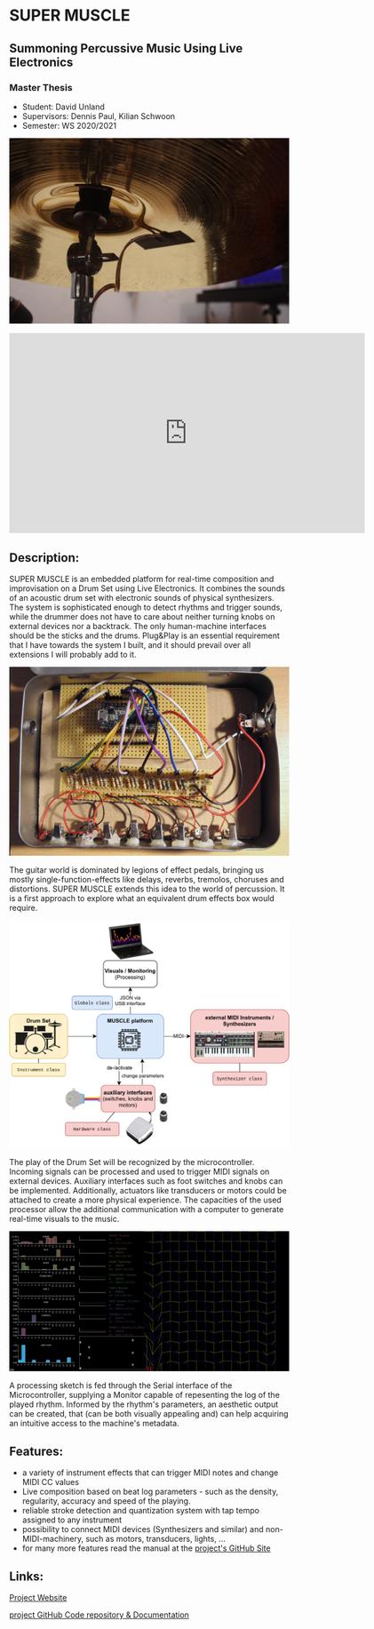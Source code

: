 # SUPER MUSCLE
## Summoning Percussive Music Using Live Electronics
### Master Thesis

- Student: David Unland
- Supervisors: Dennis Paul, Kilian Schwoon
- Semester:  WS 2020/2021

![title image](title.JPG)

<iframe src="https://player.vimeo.com/video/489299324" width="640" height="360" frameborder="0" allow="autoplay; fullscreen" allowfullscreen></iframe>

## Description:

SUPER MUSCLE is an embedded platform for real-time composition and improvisation on a Drum Set using Live Electronics. It combines the sounds of an acoustic drum set with electronic sounds of physical synthesizers. The system is sophisticated enough to detect rhythms and trigger sounds, while the drummer does not have to care about neither turning knobs on external devices nor a backtrack. The only human-machine interfaces should be the sticks and the drums. Plug&Play is an essential requirement that I have towards the system I built, and it should prevail over all extensions I will probably add to it.

![physical box embedding SUPER MUSCLE](box.jpg)

The guitar world is dominated by legions of effect pedals, bringing us mostly single-function-effects like delays, reverbs, tremolos, choruses and distortions. SUPER MUSCLE extends this idea to the world of percussion. It is a first approach to explore what an equivalent drum effects box would require.

![Overview of the Setup](overview.png)

The play of the Drum Set will be recognized by the microcontroller. Incoming signals can be processed and used to trigger MIDI signals on external devices. Auxiliary interfaces such as foot switches and knobs can be implemented. Additionally, actuators like transducers or motors could be attached to create a more physical experience.
The capacities of the used processor allow the additional communication with a computer to
generate real-time visuals to the music.

![Visuals](visuals.png)

A processing sketch is fed through the Serial interface of the Microcontroller, supplying a Monitor capable of repesenting the log of the played rhythm. Informed by the rhythm's parameters, an aesthetic output can be created, that (can be both visually appealing and) can help acquiring an intuitive access to the machine's metadata.

## Features:
- a variety of instrument effects that can trigger MIDI notes and change MIDI CC values
- Live composition based on beat log parameters - such as the density, regularity, accuracy and speed of the playing.
- reliable stroke detection and quantization system with tap tempo assigned to any instrument
- possibility to connect MIDI devices (Synthesizers and similar) and non-MIDI-machinery, such as motors, transducers, lights, ...
- for many more features read the manual at the [project's GitHub Site](https://github.com/dunland/muscle)

## Links:

[Project Website](http://david.unland.eu/muscle)

[project GitHub Code repository & Documentation](https://github.com/dunland/muscle)
